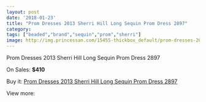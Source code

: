 ```yaml
---
layout: post
date: '2018-01-23'
title: "Prom Dresses 2013 Sherri Hill Long Sequin Prom Dress 2897"
category: 
tags: ["beaded","brand","sequin","prom","sherri"]
image: http://img.princessan.com/15455-thickbox_default/prom-dresses-2013-sherri-hill-long-sequin-prom-dress-2897.jpg
---
```

Prom Dresses 2013 Sherri Hill Long Sequin Prom Dress 2897

On Sales: **$410**
<a href="https://www.princessan.com/en/7204-prom-dresses-2013-sherri-hill-long-sequin-prom-dress-2897.html"><amp-img layout="responsive" width="600" height="600" src="//img.princessan.com/15455-thickbox_default/prom-dresses-2013-sherri-hill-long-sequin-prom-dress-2897.jpg" alt="Prom Dresses 2013 Sherri Hill Long Sequin Prom Dress 2897 0" /></a>

Buy it: [Prom Dresses 2013 Sherri Hill Long Sequin Prom Dress 2897](https://www.princessan.com/en/7204-prom-dresses-2013-sherri-hill-long-sequin-prom-dress-2897.html "Prom Dresses 2013 Sherri Hill Long Sequin Prom Dress 2897")

View more: [](https://www.princessan.com/en/- "")